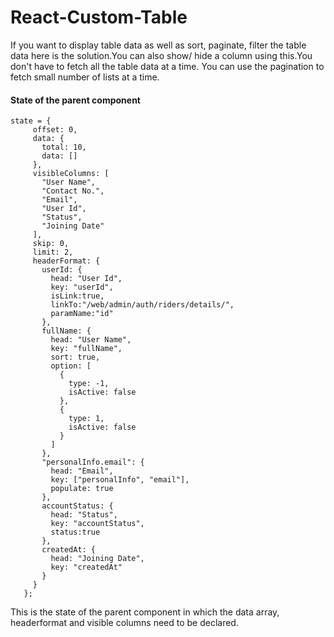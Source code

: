 # React-Custom-Table
If you want to display table data as well as sort, paginate, filter the table data here is the solution.You can also show/ hide a column using this.You don't have to fetch all the table data at a time. You can use the pagination to fetch small number of lists at a time. 

#### State of the parent component
```
state = {
     offset: 0,
     data: {
       total: 10,
       data: []
     },
     visibleColumns: [
       "User Name",
       "Contact No.",
       "Email",
       "User Id",
       "Status",
       "Joining Date"
     ],
     skip: 0,
     limit: 2,
     headerFormat: {
       userId: {
         head: "User Id",
         key: "userId",
         isLink:true,
         linkTo:"/web/admin/auth/riders/details/",
         paramName:"id"
       },
       fullName: {
         head: "User Name",
         key: "fullName",
         sort: true,
         option: [
           {
             type: -1,
             isActive: false
           },
           {
             type: 1,
             isActive: false
           }
         ]
       },
       "personalInfo.email": {
         head: "Email",
         key: ["personalInfo", "email"],
         populate: true
       },
       accountStatus: {
         head: "Status",
         key: "accountStatus",
         status:true
       },
       createdAt: {
         head: "Joining Date",
         key: "createdAt"
       }
     }
   };
```
This is the state of the parent component in which the data array, headerformat and visible columns need to be declared. 
